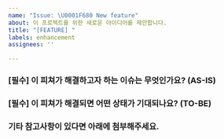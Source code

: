 ```yaml
---
name: "Issue: \U0001F680 New feature"
about: 이 프로젝트를 위한 새로운 아이디어를 제안합니다.
title: "[FEATURE] "
labels: enhancement
assignees: ''

---
```


### [필수] 이 피쳐가 해결하고자 하는 이슈는 무엇인가요? (AS-IS)


### [필수] 이 피쳐가 해결되면 어떤 상태가 기대되나요? (TO-BE)


### 기타 참고사항이 있다면 아래에 첨부해주세요.
